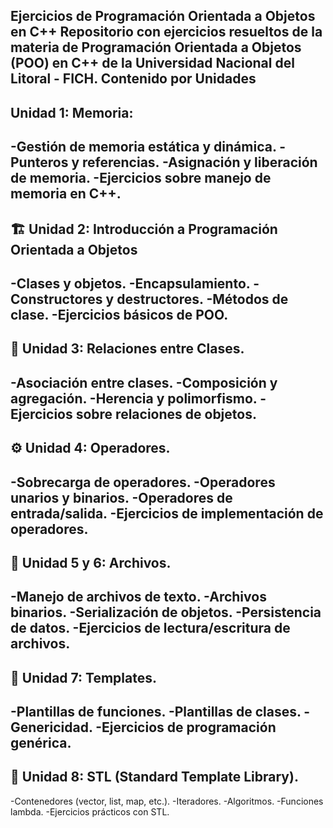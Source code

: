Ejercicios de Programación Orientada a Objetos en C++
Repositorio con ejercicios resueltos de la materia de Programación Orientada a Objetos (POO) en C++ de la Universidad Nacional del Litoral - FICH.
Contenido por Unidades
------------------------------------------------------------------------------------------------------------------------------------------------------------------------------
Unidad 1: Memoria:
------------------------------------------------------------------------------------------------------------------------------------------------------------------------------
-Gestión de memoria estática y dinámica.
-Punteros y referencias.
-Asignación y liberación de memoria.
-Ejercicios sobre manejo de memoria en C++.
------------------------------------------------------------------------------------------------------------------------------------------------------------------------------
🏗️ Unidad 2: Introducción a Programación Orientada a Objetos
------------------------------------------------------------------------------------------------------------------------------------------------------------------------------
-Clases y objetos.
-Encapsulamiento.
-Constructores y destructores.
-Métodos de clase.
-Ejercicios básicos de POO.
------------------------------------------------------------------------------------------------------------------------------------------------------------------------------
🔗 Unidad 3: Relaciones entre Clases.
------------------------------------------------------------------------------------------------------------------------------------------------------------------------------
-Asociación entre clases.
-Composición y agregación.
-Herencia y polimorfismo.
-Ejercicios sobre relaciones de objetos.
------------------------------------------------------------------------------------------------------------------------------------------------------------------------------
⚙️ Unidad 4: Operadores.
------------------------------------------------------------------------------------------------------------------------------------------------------------------------------
-Sobrecarga de operadores.
-Operadores unarios y binarios.
-Operadores de entrada/salida.
-Ejercicios de implementación de operadores.
------------------------------------------------------------------------------------------------------------------------------------------------------------------------------
📁 Unidad 5 y 6: Archivos.
------------------------------------------------------------------------------------------------------------------------------------------------------------------------------
-Manejo de archivos de texto.
-Archivos binarios.
-Serialización de objetos.
-Persistencia de datos.
-Ejercicios de lectura/escritura de archivos.
------------------------------------------------------------------------------------------------------------------------------------------------------------------------------
📐 Unidad 7: Templates.
------------------------------------------------------------------------------------------------------------------------------------------------------------------------------
-Plantillas de funciones.
-Plantillas de clases.
-Genericidad.
-Ejercicios de programación genérica.
------------------------------------------------------------------------------------------------------------------------------------------------------------------------------
🧰 Unidad 8: STL (Standard Template Library).
------------------------------------------------------------------------------------------------------------------------------------------------------------------------------
-Contenedores (vector, list, map, etc.).
-Iteradores.
-Algoritmos.
-Funciones lambda.
-Ejercicios prácticos con STL.
